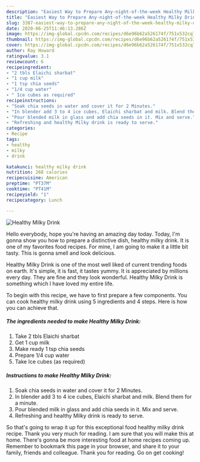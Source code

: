 ```yaml
---
description: "Easiest Way to Prepare Any-night-of-the-week Healthy Milky Drink"
title: "Easiest Way to Prepare Any-night-of-the-week Healthy Milky Drink"
slug: 3387-easiest-way-to-prepare-any-night-of-the-week-healthy-milky-drink
date: 2020-06-25T11:46:13.286Z
image: https://img-global.cpcdn.com/recipes/d6e96b62a526174f/751x532cq70/healthy-milky-drink-recipe-main-photo.jpg
thumbnail: https://img-global.cpcdn.com/recipes/d6e96b62a526174f/751x532cq70/healthy-milky-drink-recipe-main-photo.jpg
cover: https://img-global.cpcdn.com/recipes/d6e96b62a526174f/751x532cq70/healthy-milky-drink-recipe-main-photo.jpg
author: Ray Howard
ratingvalue: 3.1
reviewcount: 6
recipeingredient:
- "2 tbls Elaichi sharbat"
- "1 cup milk"
- "1 tsp chia seeds"
- "1/4 cup water"
- " Ice cubes as required"
recipeinstructions:
- "Soak chia seeds in water and cover it for 2 Minutes."
- "In blender add 3 to 4 ice cubes, Elaichi sharbat and milk. Blend them for a minute."
- "Pour blended milk in glass and add chia seeds in it. Mix and serve."
- "Refreshing and healthy Milky drink is ready to serve."
categories:
- Recipe
tags:
- healthy
- milky
- drink

katakunci: healthy milky drink 
nutrition: 268 calories
recipecuisine: American
preptime: "PT37M"
cooktime: "PT41M"
recipeyield: "1"
recipecategory: Lunch

---
```



![Healthy Milky Drink](https://img-global.cpcdn.com/recipes/d6e96b62a526174f/751x532cq70/healthy-milky-drink-recipe-main-photo.jpg)

Hello everybody, hope you're having an amazing day today. Today, I'm gonna show you how to prepare a distinctive dish, healthy milky drink. It is one of my favorites food recipes. For mine, I am going to make it a little bit tasty. This is gonna smell and look delicious.



Healthy Milky Drink is one of the most well liked of current trending foods on earth. It's simple, it is fast, it tastes yummy. It is appreciated by millions every day. They are fine and they look wonderful. Healthy Milky Drink is something which I have loved my entire life.


To begin with this recipe, we have to first prepare a few components. You can cook healthy milky drink using 5 ingredients and 4 steps. Here is how you can achieve that.

<!--inarticleads1-->

##### The ingredients needed to make Healthy Milky Drink:

1. Take 2 tbls Elaichi sharbat
1. Get 1 cup milk
1. Make ready 1 tsp chia seeds
1. Prepare 1/4 cup water
1. Take  Ice cubes (as required)




<!--inarticleads2-->

##### Instructions to make Healthy Milky Drink:

1. Soak chia seeds in water and cover it for 2 Minutes.
1. In blender add 3 to 4 ice cubes, Elaichi sharbat and milk. Blend them for a minute.
1. Pour blended milk in glass and add chia seeds in it. Mix and serve.
1. Refreshing and healthy Milky drink is ready to serve.




So that's going to wrap it up for this exceptional food healthy milky drink recipe. Thank you very much for reading. I am sure that you will make this at home. There's gonna be more interesting food at home recipes coming up. Remember to bookmark this page in your browser, and share it to your family, friends and colleague. Thank you for reading. Go on get cooking!
